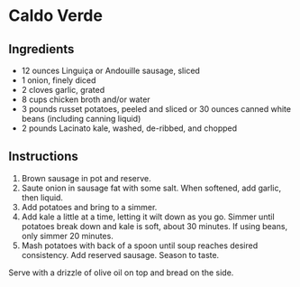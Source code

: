 # Caldo Verde

## Ingredients

- 12 ounces Linguiça or Andouille sausage, sliced
- 1 onion, finely diced
- 2 cloves garlic, grated
- 8 cups chicken broth and/or water
- 3 pounds russet potatoes, peeled and sliced or 30 ounces canned white beans (including canning liquid)
- 2 pounds Lacinato kale, washed, de-ribbed, and chopped

## Instructions

1. Brown sausage in pot and reserve.
2. Saute onion in sausage fat with some salt. When softened, add garlic, then liquid.
3. Add potatoes and bring to a simmer.
4. Add kale a little at a time, letting it wilt down as you go. Simmer until potatoes break down and kale is soft, about 30 minutes. If using beans, only simmer 20 minutes.
5. Mash potatoes with back of a spoon until soup reaches desired consistency. Add reserved sausage. Season to taste.

Serve with a drizzle of olive oil on top and bread on the side.
